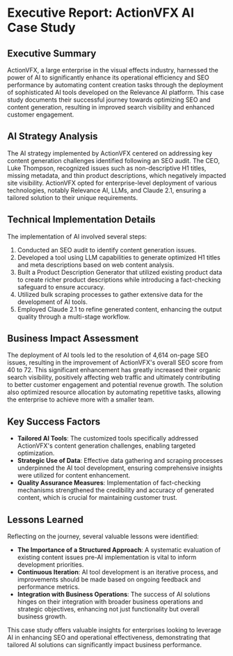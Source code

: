 # Executive Report: ActionVFX AI Case Study

## Executive Summary

ActionVFX, a large enterprise in the visual effects industry, harnessed the power of AI to significantly enhance its operational efficiency and SEO performance by automating content creation tasks through the deployment of sophisticated AI tools developed on the Relevance AI platform. This case study documents their successful journey towards optimizing SEO and content generation, resulting in improved search visibility and enhanced customer engagement.

## AI Strategy Analysis

The AI strategy implemented by ActionVFX centered on addressing key content generation challenges identified following an SEO audit. The CEO, Luke Thompson, recognized issues such as non-descriptive H1 titles, missing metadata, and thin product descriptions, which negatively impacted site visibility. ActionVFX opted for enterprise-level deployment of various technologies, notably Relevance AI, LLMs, and Claude 2.1, ensuring a tailored solution to their unique requirements.

## Technical Implementation Details

The implementation of AI involved several steps:
1. Conducted an SEO audit to identify content generation issues.
2. Developed a tool using LLM capabilities to generate optimized H1 titles and meta descriptions based on web content analysis.
3. Built a Product Description Generator that utilized existing product data to create richer product descriptions while introducing a fact-checking safeguard to ensure accuracy.
4. Utilized bulk scraping processes to gather extensive data for the development of AI tools.
5. Employed Claude 2.1 to refine generated content, enhancing the output quality through a multi-stage workflow.

## Business Impact Assessment

The deployment of AI tools led to the resolution of 4,614 on-page SEO issues, resulting in the improvement of ActionVFX's overall SEO score from 40 to 72. This significant enhancement has greatly increased their organic search visibility, positively affecting web traffic and ultimately contributing to better customer engagement and potential revenue growth. The solution also optimized resource allocation by automating repetitive tasks, allowing the enterprise to achieve more with a smaller team.

## Key Success Factors

- **Tailored AI Tools**: The customized tools specifically addressed ActionVFX's content generation challenges, enabling targeted optimization.
- **Strategic Use of Data**: Effective data gathering and scraping processes underpinned the AI tool development, ensuring comprehensive insights were utilized for content enhancement.
- **Quality Assurance Measures**: Implementation of fact-checking mechanisms strengthened the credibility and accuracy of generated content, which is crucial for maintaining customer trust.

## Lessons Learned

Reflecting on the journey, several valuable lessons were identified:
- **The Importance of a Structured Approach**: A systematic evaluation of existing content issues pre-AI implementation is vital to inform development priorities.
- **Continuous Iteration**: AI tool development is an iterative process, and improvements should be made based on ongoing feedback and performance metrics.
- **Integration with Business Operations**: The success of AI solutions hinges on their integration with broader business operations and strategic objectives, enhancing not just functionality but overall business growth.

This case study offers valuable insights for enterprises looking to leverage AI in enhancing SEO and operational effectiveness, demonstrating that tailored AI solutions can significantly impact business performance.